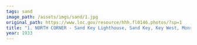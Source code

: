 ```yaml
---
tags: sand
image_path: /assets/imgs/sand/1.jpg
original_path: https://www.loc.gov/resource/hhh.fl0146.photos/?sp=1
title: "1. NORTH CORNER - Sand Key Lighthouse, Sand Key, Key West, Monroe County, FL"
year: 1933
---
```




